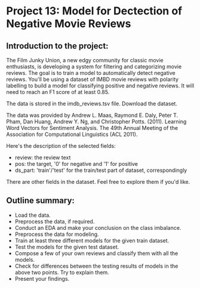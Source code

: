 # Project 13: Model for Dectection of Negative Movie Reviews

## Introduction to the project:

The Film Junky Union, a new edgy community for classic movie enthusiasts, is developing a system for filtering and categorizing movie reviews. The goal is to train a model to automatically detect negative reviews. You'll be using a dataset of IMBD movie reviews with polarity labelling to build a model for classifying positive and negative reviews. It will need to reach an F1 score of at least 0.85.

The data is stored in the imdb_reviews.tsv file. Download the dataset.

The data was provided by Andrew L. Maas, Raymond E. Daly, Peter T. Pham, Dan Huang, Andrew Y. Ng, and Christopher Potts. (2011). Learning Word Vectors for Sentiment Analysis. The 49th Annual Meeting of the Association for Computational Linguistics (ACL 2011).

Here's the description of the selected fields:

* review: the review text
* pos: the target, '0' for negative and '1' for positive
* ds_part: 'train'/'test' for the train/test part of dataset, correspondingly

There are other fields in the dataset. Feel free to explore them if you'd like.

## Outline summary:

* Load the data.
* Preprocess the data, if required.
* Conduct an EDA and make your conclusion on the class imbalance.
* Preprocess the data for modeling.
* Train at least three different models for the given train dataset.
* Test the models for the given test dataset.
* Compose a few of your own reviews and classify them with all the models.
* Check for differences between the testing results of models in the above two points. Try to explain them.
* Present your findings.
